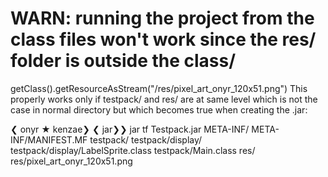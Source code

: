 # WARN: running the project from the class files won't work since the res/ folder is outside the class/

getClass().getResourceAsStream("/res/pixel_art_onyr_120x51.png")
This properly works only if testpack/ and res/ are at same level which is not the case in normal 
directory but which becomes true when creating the .jar:

 ❮ onyr ★  kenzae❯ ❮ jar❯❯ jar tf Testpack.jar 
META-INF/
META-INF/MANIFEST.MF
testpack/
testpack/display/
testpack/display/LabelSprite.class
testpack/Main.class
res/
res/pixel_art_onyr_120x51.png
